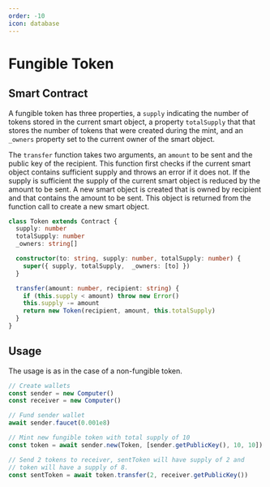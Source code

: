 ```yaml
---
order: -10
icon: database
---
```


# Fungible Token

## Smart Contract

A fungible token has three properties, a `supply` indicating the number of tokens stored in the current smart object, a property `totalSupply` that that stores the number of tokens that were created during the mint, and an `_owners` property set to the current owner of the smart object.

The `transfer` function takes two arguments, an `amount` to be sent and the public key of the recipient. This function first checks if the current smart object contains sufficient supply and throws an error if it does not. If the supply is sufficient the supply of the current smart object is reduced by the amount to be sent. A new smart object is created that is owned by recipient and that contains the amount to be sent. This object is returned from the function call to create a new smart object.

```ts
class Token extends Contract {
  supply: number
  totalSupply: number
  _owners: string[]

  constructor(to: string, supply: number, totalSupply: number) {
    super({ supply, totalSupply,  _owners: [to] })
  }

  transfer(amount: number, recipient: string) {
    if (this.supply < amount) throw new Error()
    this.supply -= amount
    return new Token(recipient, amount, this.totalSupply)
  }
}
```

## Usage

The usage is as in the case of a non-fungible token.

```ts
// Create wallets
const sender = new Computer()
const receiver = new Computer()

// Fund sender wallet
await sender.faucet(0.001e8)

// Mint new fungible token with total supply of 10
const token = await sender.new(Token, [sender.getPublicKey(), 10, 10])

// Send 2 tokens to receiver, sentToken will have supply of 2 and
// token will have a supply of 8.
const sentToken = await token.transfer(2, receiver.getPublicKey())
```
